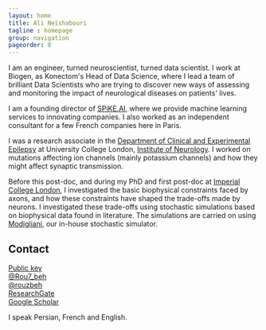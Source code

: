 ```yaml
---
layout: home
title: Ali Neishabouri
tagline : homepage
group: navigation
pageorder: 0
---
```


I am an engineer, turned neuroscientist, turned data scientist. I work at Biogen,
as Konectom's Head of Data Science, where I lead a team of brilliant Data Scientists
who are trying to discover new ways of assessing and monitoring the impact of
neurological diseases on patients' lives.

I am a founding director of [SPiKE.AI](https://www.spike.ai), where we provide
machine learning services to innovating companies. I also worked as an independent
consultant for a few French companies here in Paris.

I was a research associate in the [Department of Clinical and Experimental
Epilepsy](https://www.ucl.ac.uk/ion/departments/epilepsy) at University College
London, [Institute of Neurology](https://www.ucl.ac.uk/ion). I worked on
mutations affecting ion channels (mainly potassium channels) and how they might
affect synaptic transmission.

Before this post-doc, and during my PhD and first post-doc at [Imperial College
London](http://www.imperial.ac.uk), I investigated the basic biophysical
constraints faced by axons, and how these constraints have shaped the trade-offs
made by neurons. I investigated these trade-offs using stochastic simulations
based on biophysical data found in literature. The simulations are carried on
using [Modigliani](http://www.modigliani.co.uk), our in-house stochastic
simulator.

<div class="col-lg-6 col-md-6 col-sm-12">
<h2>Contact</h2>
<p>
<p class="voffset2">
  <a href="http://keys.gnupg.net/pks/lookup?op=get&search=0x422E04CE2795646B">
    <i class="fa fa-lock"></i>
    Public key</a><br/>
    <a href="http://twitter.com/Rou7_beh"><i class="fab fa-twitter-square"></i> @Rou7_beh</a><br/>
    <a href="http://github.com/rouzbeh"><i class="fab fa-github-square"></i> @rouzbeh</a><br/>
    <i class="fa fa-chevron-right"></i>
    <a href="https://www.researchgate.net/profile/Ali_Neishabouri">ResearchGate</a>
    <br/>
    <i class="fa fa-chevron-right"></i>
    <a href="https://scholar.google.com/citations?user=1Enh_KsAAAAJ">
      Google Scholar
    </a>
  </p>
I speak Persian, French and English.

